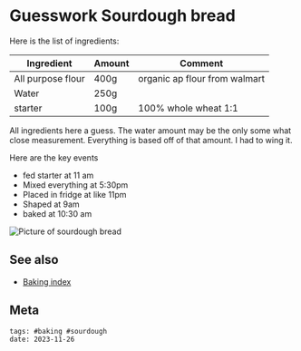 # Guesswork Sourdough bread

Here is the list of ingredients:

| Ingredient        | Amount | Comment                       |
| ----------------- | ------ | ----------------------------- |
| All purpose flour | 400g   | organic ap flour from walmart |
| Water             | 250g   |                               |
| starter           | 100g   | 100% whole wheat 1:1          |

All ingredients here a guess. The water amount may be the only some what close
measurement. Everything is based off of that amount. I had to wing it.

Here are the key events

- fed starter at 11 am
- Mixed everything at 5:30pm
- Placed in fridge at like 11pm
- Shaped at 9am
- baked at 10:30 am

![Picture of sourdough bread](20231127_114043.jpg)

## See also

- [Baking index](../292)

## Meta

    tags: #baking #sourdough
    date: 2023-11-26
